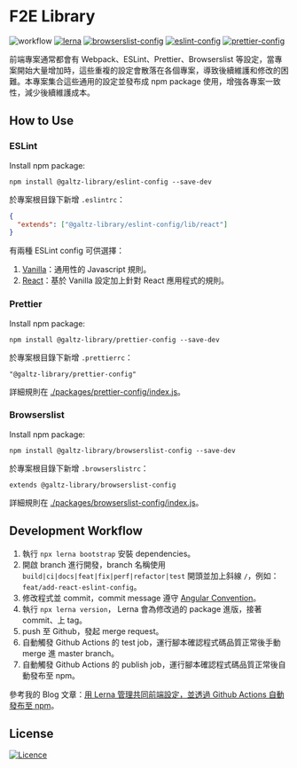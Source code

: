# F2E Library

![workflow](https://github.com/YogaPan/f2e-library/actions/workflows/publish.yml/badge.svg) [![lerna](https://img.shields.io/badge/maintained%20with-lerna-cc00ff.svg?style=flat-square)](https://lerna.js.org/) [![browserslist-config](https://img.shields.io/npm/v/@galtz-library/browserslist-config.svg?label=browserslist-config&style=flat-square)](https://www.npmjs.com/package/@galtz-library/browserslist-config) [![eslint-config](https://img.shields.io/npm/v/@galtz-library/eslint-config.svg?label=eslint-config&style=flat-square)](https://www.npmjs.com/package/@galtz-library/eslint-config) [![prettier-config](https://img.shields.io/npm/v/@galtz-library/prettier-config.svg?label=prettier-config&style=flat-square)](https://www.npmjs.com/package/@galtz-library/prettier-config)

前端專案通常都會有 Webpack、ESLint、Prettier、Browserslist 等設定，當專案開始大量增加時，這些重複的設定會散落在各個專案，導致後續維護和修改的困難。本專案集合這些通用的設定並發布成 npm package 使用，增強各專案一致性，減少後續維護成本。

## How to Use

### ESLint

Install npm package:

```shell
npm install @galtz-library/eslint-config --save-dev
```

於專案根目錄下新增 `.eslintrc`：

```json
{
  "extends": ["@galtz-library/eslint-config/lib/react"]
}
```

有兩種 ESLint config 可供選擇：

1. [Vanilla](./packages/eslint-config/lib/vanilla.js)：通用性的 Javascript 規則。
2. [React](./packages/eslint-config/lib/react.js)：基於 Vanilla 設定加上針對 React 應用程式的規則。

### Prettier

Install npm package:

```shell
npm install @galtz-library/prettier-config --save-dev
```

於專案根目錄下新增 `.prettierrc`：

```prettierrc
"@galtz-library/prettier-config"
```

詳細規則在 [./packages/prettier-config/index.js](./packages/prettier-config/index.js)。

### Browserslist

Install npm package:

```shell
npm install @galtz-library/browserslist-config --save-dev
```

於專案根目錄下新增 `.browserslistrc`：

```browserslistrc
extends @galtz-library/browserslist-config
```

詳細規則在 [./packages/browserslist-config/index.js](./packages/browserslist-config/index.js)。

## Development Workflow

1. 執行 `npx lerna bootstrap` 安裝 dependencies。
2. 開啟 branch 進行開發，branch 名稱使用 `build|ci|docs|feat|fix|perf|refactor|test` 開頭並加上斜線 `/`，例如：`feat/add-react-eslint-config`。
3. 修改程式並 commit，commit message 遵守 [Angular Convention](https://github.com/angular/angular/blob/master/CONTRIBUTING.md)。
4. 執行 `npx lerna version`， Lerna 會為修改過的 package 進版，接著 commit、上 tag。
5. push 至 Github，發起 merge request。
6. 自動觸發 Github Actions 的 test job，運行腳本確認程式碼品質正常後手動 merge 進 master branch。
7. 自動觸發 Github Actions 的 publish job，運行腳本確認程式碼品質正常後自動發布至 npm。

參考我的 Blog 文章：[用 Lerna 管理共同前端設定，並透過 Github Actions 自動發布至 npm](https://galtz.netlify.app/f2e-common-config/)。

## License

[![Licence](https://img.shields.io/github/license/YogaPan/f2e-library?style=for-the-badge)](./LICENSE)
